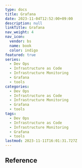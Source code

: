 ```yaml
---
type: docs
title: Grafana
date: 2023-11-04T12:52:00+09:00
description: null
linkTitle: Grafana
nav_weight: 4
nav_icon:
  vendor: bs
  name: book
  color: indigo
featured: true
series:
  - Dev Ops
  - Infrastructure as Code
  - Infrastructure Monitoring
  - Grafana
  - tools
categories:
  - Dev Ops
  - Infrastructure as Code
  - Infrastructure Monitoring
  - Grafana
  - tools
tags:
  - Dev Ops
  - Infrastructure as Code
  - Infrastructure Monitoring
  - Grafana
  - tools
lastmod: 2023-11-11T16:01:31.727Z
---
```


## Reference
